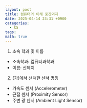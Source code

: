 ```yaml
---
layout: post
title: 컴퓨터의 이해 중간과제
date: 2025-04-14 23:31 +0900
categories:
  - CS
tags: 
math: true
---
```



1) 소속 학과 및 이름
- 소속학과: 컴퓨터과학과
- 이름: 신혜지

2) (가)에서 선택한 센서 명칭
- 가속도 센서 (Accelerometer)
- 근접 센서 (Proximity Sensor)
- 주변 광 센서 (Ambient Light Sensor)
